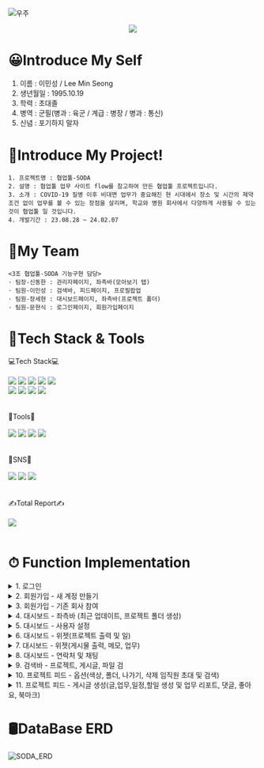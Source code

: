 ![우주](https://user-images.githubusercontent.com/50413112/105368338-c5250000-5c44-11eb-9a01-5a8c95186bba.jpg)

<div align="center">
  <img src="https://capsule-render.vercel.app/api?type=waving&color=auto&height=200&section=header&text=Welcome%20MinSeong%20Github!&fontSize=50" />
</div>

# 😀Introduce My Self
1. 이름 : 이민성 / Lee Min Seong 
2. 생년월일 : 1995.10.19 
3. 학력 : 초대졸
4. 병역 : 군필(병과 : 육군 / 계급 : 병장 / 병과 : 통신)
5. 신념 : 포기하지 말자

# 📑Introduce My Project!

    1. 프로젝트명 : 협업툴-SODA
    2. 설명 : 협업툴 업무 사이트 flow를 참고하여 만든 협업툴 프로젝트입니다.
    3. 소개 : COVID-19 질병 이후 비대면 업무가 중요해진 현 시대에서 장소 및 시간의 제약 조건 없이 업무를 볼 수 있는 장점을 살리며, 학교와 병원 회사에서 다양하게 사용될 수 있는 것이 협업툴 일 것입니다.
    4. 개발기간 : 23.08.28 ~ 24.02.07

# 👥My Team

    <3조 협업툴-SODA 기능구현 담당>
    · 팀장-신동한 : 관리자페이지, 좌측바(모아보기 탭)
    · 팀원-이민성 : 검색바, 피드페이지, 프로필팝업
    · 팀원-장세현 : 대시보드페이지, 좌측바(프로젝트 폴더)
    · 팀원-문현식 : 로그인페이지, 회원가입페이지



# 📡Tech Stack & Tools
<div>
	<div>
		💻Tech Stack💻
	</div> <br>
	<img src="https://img.shields.io/badge/Java-007396?style=flat&logo=Java&logoColor=white" />
	<img src="https://img.shields.io/badge/HTML5-E34F26?style=flat&logo=HTML5&logoColor=white" />
	<img src="https://img.shields.io/badge/CSS3-1572B6?style=flat&logo=CSS3&logoColor=white" />
	<img src="https://img.shields.io/badge/JavaScript-yellow?style=flat&logo=JavaScript&logoColor=white" />
	<img src="https://img.shields.io/badge/jQuery-4682B4?style=flat&logo=jQuery&logoColor=white" /> <br>
	<img src="https://img.shields.io/badge/Oracle SQL-FF0000?style=flat&logo=Oracle&logoColor=white" />
	<img src="https://img.shields.io/badge/Spring-008000?style=flat&logo=Spring&logoColor=white" />
	<img src="https://img.shields.io/badge/Ajax-4682B4?style=flat&logo=Ajax&logoColor=white" />
	<img src="https://img.shields.io/badge/Servlet&JSP-4682B4?style=flat&logo=JSP&logoColor=white" />
</div> <br><br>

<div>
	<div>
		🔨Tools🔨
	</div> <br>
	<img src="https://img.shields.io/badge/Eclipse IDE-2C2255?style=flat&logo=Eclipse&logoColor=white" />
	<img src="https://img.shields.io/badge/Spring Boot-6DB33F?style=flat&logo=Spring Boot&logoColor=white" />
	<img src="https://img.shields.io/badge/Tomcat-F8DC75?style=flat&logo=Apache Tomcat&logoColor=black" />
	<img src="https://img.shields.io/badge/Github-181717?style=flat&logo=Github&logoColor=white" />
</div> <br> <br>

<div>
	<div>
		📱SNS📱
	</div> <br>
	<img src="https://img.shields.io/badge/gns_nim_95-E4405F?style=flat&logo=Instagram&logoColor=white"/>
	<img src="https://img.shields.io/badge/mmnwoo33@gmail.com-EA4335?style=flat&logo=Gmail&logoColor=white" />
	<img src="https://img.shields.io/badge/mmnwoo33@naver.com-03C75A?style=flat&logo=Naver&logoColor=white">
</div> <br> <br>

<div>
	<div>
		✍Total Report✍
	</div> <br>
	<img src="https://github-readme-stats.vercel.app/api/top-langs/?username=LeeMinSeong95&layout=compact"><br><br>
</div>

# ⏱ Function Implementation

<details>
<summary>1. 로그인</summary>

![SODA_Login](https://github.com/LeeMinSeong95/mySODAproject/assets/157666399/6a04d926-23d0-43db-9920-fbfd3587604b)

</details>

<details>
<summary>2. 회원가입 - 새 계정 만들기</summary>

![SODA_Join1](https://github.com/LeeMinSeong95/mySODAproject/assets/157666399/2a2a35ff-ba95-4adc-9825-eb63134d0aad)

</details>

<details>
<summary>3. 회원가입 - 기존 회사 참여</summary>

![SODA_Join2](https://github.com/LeeMinSeong95/mySODAproject/assets/157666399/4dfe9ab1-041c-45a6-a9ad-6d6508ef554e)

</details>

<details>
<summary>4. 대시보드 - 좌측바 (최근 업데이트, 프로젝트 폴더 생성)</summary>

![SODA_Sidebar1](https://github.com/LeeMinSeong95/mySODAproject/assets/157666399/ad9e0b93-e7a2-4484-a7b4-38f03f94134a)

</details>

<details>
<summary>5. 대시보드 - 사용자 설정</summary>

![SODA_Dashboard_userOption](https://github.com/LeeMinSeong95/mySODAproject/assets/157666399/7a83af03-5ff2-462c-987f-ac3d97555dd6)

</details>

<details>
<summary>6. 대시보드 - 위젯(프로젝트 출력 및 일)</summary>

![SODA_Dashboard_widget1](https://github.com/LeeMinSeong95/mySODAproject/assets/157666399/5aad1290-9646-4416-a54f-97bd0d2b32aa)

</details>

<details>
<summary>7. 대시보드 - 위젯(게시물 출력, 메모, 업무)</summary>

![SODA_Dashboard_widget2](https://github.com/LeeMinSeong95/mySODAproject/assets/157666399/123386e3-9f84-4f98-8a20-30d1d02886a0)

</details>

<details>
<summary>8. 대시보드 - 연락처 및 채팅</summary>

![SODA_Dashboard_Chatting](https://github.com/LeeMinSeong95/mySODAproject/assets/157666399/0f12ddfb-b4df-4369-8ff5-95081b723add)

</details>

<details>
<summary>9. 검색바 - 프로젝트, 게시글, 파일 검</summary>

![SODA_Searchbar](https://github.com/LeeMinSeong95/mySODAproject/assets/157666399/7d6992ad-540d-43d2-becc-db63119ffb17)

</details>

<details>
<summary>10. 프로젝트 피드 - 옵션(색상, 폴더, 나가기, 삭제 임직원 초대 및 검색)</summary>

![SODA_Project_Option](https://github.com/LeeMinSeong95/mySODAproject/assets/157666399/864829c9-8d71-4cc5-9bf5-ec05484be4fd)

</details>

<details>
<summary>11. 프로젝트 피드 - 게시글 생성(글,업무,일정,할일 생성 및 업무 리포트, 댓글, 좋아요, 북마크)</summary>

![SODA_Project_Feed](https://github.com/LeeMinSeong95/mySODAproject/assets/157666399/7f7f761d-fd61-4ca5-a003-8ed4e830e97e)

</details>

# 🛢DataBase ERD
![SODA_ERD](https://github.com/LeeMinSeong95/mySODAproject/assets/157666399/71aecd64-0282-4f7d-b42b-f9221e7be350)
